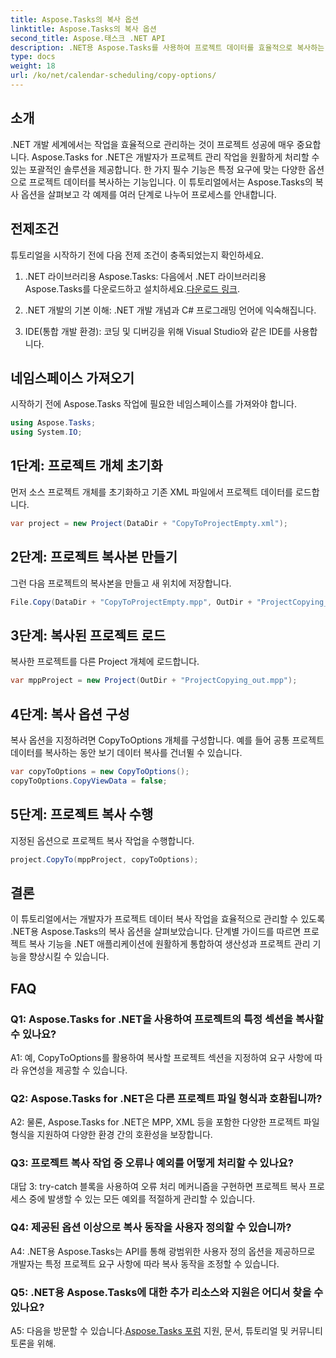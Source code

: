 ```yaml
---
title: Aspose.Tasks의 복사 옵션
linktitle: Aspose.Tasks의 복사 옵션
second_title: Aspose.태스크 .NET API
description: .NET용 Aspose.Tasks를 사용하여 프로젝트 데이터를 효율적으로 복사하는 방법을 알아보세요. 강력한 프로젝트 관리 기능으로 .NET 애플리케이션을 강화하세요.
type: docs
weight: 18
url: /ko/net/calendar-scheduling/copy-options/
---
```

## 소개

.NET 개발 세계에서는 작업을 효율적으로 관리하는 것이 프로젝트 성공에 매우 중요합니다. Aspose.Tasks for .NET은 개발자가 프로젝트 관리 작업을 원활하게 처리할 수 있는 포괄적인 솔루션을 제공합니다. 한 가지 필수 기능은 특정 요구에 맞는 다양한 옵션으로 프로젝트 데이터를 복사하는 기능입니다. 이 튜토리얼에서는 Aspose.Tasks의 복사 옵션을 살펴보고 각 예제를 여러 단계로 나누어 프로세스를 안내합니다.

## 전제조건

튜토리얼을 시작하기 전에 다음 전제 조건이 충족되었는지 확인하세요.

1.  .NET 라이브러리용 Aspose.Tasks: 다음에서 .NET 라이브러리용 Aspose.Tasks를 다운로드하고 설치하세요.[다운로드 링크](https://releases.aspose.com/tasks/net/).
   
2. .NET 개발의 기본 이해: .NET 개발 개념과 C# 프로그래밍 언어에 익숙해집니다.

3. IDE(통합 개발 환경): 코딩 및 디버깅을 위해 Visual Studio와 같은 IDE를 사용합니다.

## 네임스페이스 가져오기

시작하기 전에 Aspose.Tasks 작업에 필요한 네임스페이스를 가져와야 합니다.

```csharp
using Aspose.Tasks;
using System.IO;


```

## 1단계: 프로젝트 개체 초기화

먼저 소스 프로젝트 개체를 초기화하고 기존 XML 파일에서 프로젝트 데이터를 로드합니다.

```csharp
var project = new Project(DataDir + "CopyToProjectEmpty.xml");
```

## 2단계: 프로젝트 복사본 만들기

그런 다음 프로젝트의 복사본을 만들고 새 위치에 저장합니다.

```csharp
File.Copy(DataDir + "CopyToProjectEmpty.mpp", OutDir + "ProjectCopying_out.mpp", true);
```

## 3단계: 복사된 프로젝트 로드

복사한 프로젝트를 다른 Project 개체에 로드합니다.

```csharp
var mppProject = new Project(OutDir + "ProjectCopying_out.mpp");
```

## 4단계: 복사 옵션 구성

복사 옵션을 지정하려면 CopyToOptions 개체를 구성합니다. 예를 들어 공통 프로젝트 데이터를 복사하는 동안 보기 데이터 복사를 건너뛸 수 있습니다.

```csharp
var copyToOptions = new CopyToOptions();
copyToOptions.CopyViewData = false;
```

## 5단계: 프로젝트 복사 수행

지정된 옵션으로 프로젝트 복사 작업을 수행합니다.

```csharp
project.CopyTo(mppProject, copyToOptions);
```

## 결론

이 튜토리얼에서는 개발자가 프로젝트 데이터 복사 작업을 효율적으로 관리할 수 있도록 .NET용 Aspose.Tasks의 복사 옵션을 살펴보았습니다. 단계별 가이드를 따르면 프로젝트 복사 기능을 .NET 애플리케이션에 원활하게 통합하여 생산성과 프로젝트 관리 기능을 향상시킬 수 있습니다.

## FAQ

### Q1: Aspose.Tasks for .NET을 사용하여 프로젝트의 특정 섹션을 복사할 수 있나요?

A1: 예, CopyToOptions를 활용하여 복사할 프로젝트 섹션을 지정하여 요구 사항에 따라 유연성을 제공할 수 있습니다.

### Q2: Aspose.Tasks for .NET은 다른 프로젝트 파일 형식과 호환됩니까?

A2: 물론, Aspose.Tasks for .NET은 MPP, XML 등을 포함한 다양한 프로젝트 파일 형식을 지원하여 다양한 환경 간의 호환성을 보장합니다.

### Q3: 프로젝트 복사 작업 중 오류나 예외를 어떻게 처리할 수 있나요?

대답 3: try-catch 블록을 사용하여 오류 처리 메커니즘을 구현하면 프로젝트 복사 프로세스 중에 발생할 수 있는 모든 예외를 적절하게 관리할 수 있습니다.

### Q4: 제공된 옵션 이상으로 복사 동작을 사용자 정의할 수 있습니까?

A4: .NET용 Aspose.Tasks는 API를 통해 광범위한 사용자 정의 옵션을 제공하므로 개발자는 특정 프로젝트 요구 사항에 따라 복사 동작을 조정할 수 있습니다.

### Q5: .NET용 Aspose.Tasks에 대한 추가 리소스와 지원은 어디서 찾을 수 있나요?

 A5: 다음을 방문할 수 있습니다.[Aspose.Tasks 포럼](https://forum.aspose.com/c/tasks/15) 지원, 문서, 튜토리얼 및 커뮤니티 토론을 위해.